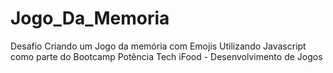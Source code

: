 # Jogo_Da_Memoria
Desafio Criando um Jogo da memória com Emojis Utilizando Javascript como parte do Bootcamp Potência Tech iFood - Desenvolvimento de Jogos

